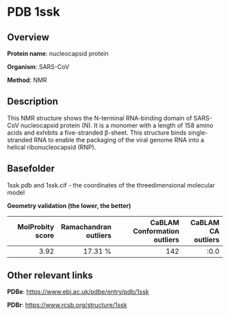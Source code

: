 # PDB 1ssk

## Overview

**Protein name**: nucleocapsid protein

**Organism**: SARS-CoV

**Method**: NMR

## Description

This NMR structure shows the N-terminal RNA-binding domain of SARS-CoV nucleocapsid protein (N). It is a monomer with a length of 158 amino acids and exhibits a five-stranded β-sheet. This structure binds single-stranded RNA to enable the packaging of the viral genome RNA into a helical ribonucleocapsid (RNP).

## Basefolder

1ssk.pdb and 1ssk.cif - the coordinates of the threedimensional molecular model




**Geometry validation (the lower, the better)**

|   |**MolProbity<br>score**| **Ramachandran<br>outliers** | **CaBLAM<br>Conformation outliers** | **CaBLAM<br>CA outliers** |
|---|-------------:|----------------:|----------------:|----------------:|
||  3.92| 17.31 %|142|:0.0|


## Other relevant links 
**PDBe**:  https://www.ebi.ac.uk/pdbe/entry/pdb/1ssk
 
**PDBr**: https://www.rcsb.org/structure/1ssk 
